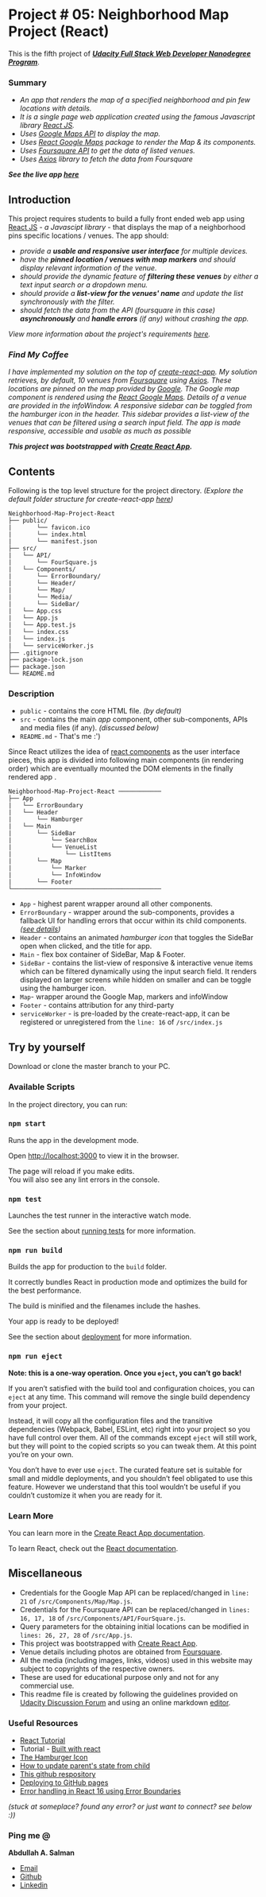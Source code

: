 # Project # 05: Neighborhood Map Project (React)


This is the fifth project of  _**[Udacity Full Stack Web Developer Nanodegree Program](https://classroom.udacity.com/nanodegrees/nd004/)**_.

### Summary

-   *An app that renders the map of a specified neighborhood and pin few locations with details.*
-   *It is a single page web application created using the famous Javascript library [React JS](https://reactjs.org/).*
-   *Uses [Google Maps API](https://cloud.google.com/maps-platform/) to display the map.*
-   *Uses [React Google Maps](https://tomchentw.github.io/react-google-maps/) package to render the Map & its components.*
-   *Uses [Foursquare API](https://developer.foursquare.com/) to get the data of listed venues.*
-   *Uses [Axios](https://github.com/axios/axios) library to fetch the data from Foursquare*

***See the live app [here](https://abdullah-22.github.io/Neighborhood-Map-Project-React/)***

## Introduction
This project requires students to build a fully front ended web app using [React JS](https://reactjs.org/) - *a Javascipt library* - that displays the map of a neighborhood pins specific locations / venues. The app should:

* *provide a **usable and responsive user interface** for multiple devices.*
* *have the **pinned location / venues with map markers** and should display relevant information of the venue.*
* *should provide the dynamic feature of **filtering these venues** by either a text input search or a dropdown menu.*
*  *should provide a **list-view for the venues' name** and update the list synchronously with the filter.*
* *should fetch the data from the API (foursquare in this case) **asynchronously** and **handle errors** (if any)  without crashing the app.*

*View more information about the project's requirements [here](https://review.udacity.com/#!/rubrics/1351/view).*


### *Find My Coffee*
*I have implemented my solution on the top of [create-react-app](https://github.com/facebook/create-react-app). My solution retrieves, by default, 10 venues from [Foursquare](https://developer.foursquare.com/) using [Axios](https://github.com/axios/axios). These locations are pinned on the map provided by [Google](https://cloud.google.com/maps-platform/). The Google map component is rendered using the [React Google Maps](https://tomchentw.github.io/react-google-maps/). Details of a venue are provided in the infoWindow.*
*A responsive sidebar can be toggled from the hamburger icon in the header. This sidebar provides a list-view of the venues that can be filtered using a search input field. The app is made responsive, accessible and usable as much as possible*

***This project was bootstrapped with [Create React App](https://github.com/facebook/create-react-app).***

## Contents
Following is the top level structure for the project directory.
*(Explore the default folder structure for create-react-app [here](https://facebook.github.io/create-react-app/docs/folder-structure))*
```
Neighborhood-Map-Project-React
├── public/
|		└── favicon.ico
|		└── index.html
|		└── manifest.json
├── src/
|	└── API/
|		└── FourSquare.js
|	└── Components/
|		└── ErrorBoundary/
|		└── Header/
|		└── Map/
|		└── Media/
|		└── SideBar/
|	└── App.css
|	└── App.js
|	└── App.test.js
|	└── index.css
|	└── index.js
|	└── serviceWorker.js
├── .gitignore
├── package-lock.json
├── package.json
└── README.md
```
### Description
* `public` - contains the core HTML file. *(by default)*
* `src` - contains the main *app* component, other sub-components, APIs and  media files (if any). *(discussed below)*
* `README.md` - That's me :')

Since React utilizes the idea of [react components](https://reactjs.org/docs/react-component.html) as the user interface pieces, this app is divided into following main components (in rendering order) which are eventually mounted the DOM elements in the finally rendered app .
```
Neighborhood-Map-Project-React ────────────
├── App
|	└── ErrorBoundary
|	└── Header
|		└── Hamburger
|	└── Main
|		└── SideBar
|			└── SearchBox
|			└── VenueList
|				└── ListItems
|		└── Map
|			└── Marker
|			└── InfoWindow
|		└── Footer
└──────────────────────────────────────────
```
* `App` - highest parent wrapper around all other components.
*  `ErrorBoundary` - wrapper around the sub-components, provides a fallback UI for handling errors that occur within its child components. *([see details](https://reactjs.org/docs/error-boundaries.html))*
* `Header` - contains an animated *hamburger icon* that toggles the SideBar open when clicked, and the title for app.
* `Main` - flex box container of SideBar, Map & Footer.
* `SideBar` - contains the list-view of responsive & interactive venue items which can be filtered dynamically using the input search field. It renders displayed on larger screens while hidden on smaller and can be toggle using the hamburger icon. 
* `Map`- wrapper around the Google Map, markers and infoWindow
* `Footer` - contains attribution for any third-party
* `serviceWorker` - is pre-loaded by the create-react-app, it can be registered or unregistered from the `line: 16` of `/src/index.js`
## Try by yourself

Download or clone the master branch to your PC.
### Available Scripts
In the project directory, you can run:

### `npm start`
Runs the app in the development mode.<br>

Open [http://localhost:3000](http://localhost:3000) to view it in the browser.

The page will reload if you make edits.<br>
You will also see any lint errors in the console.

### `npm test`
Launches the test runner in the interactive watch mode.<br>

See the section about [running tests](https://facebook.github.io/create-react-app/docs/running-tests) for more information.

### `npm run build`
Builds the app for production to the `build` folder.<br>

It correctly bundles React in production mode and optimizes the build for the best performance.

The build is minified and the filenames include the hashes.<br>

Your app is ready to be deployed!

See the section about [deployment](https://facebook.github.io/create-react-app/docs/deployment) for more information.

### `npm run eject`

**Note: this is a one-way operation. Once you `eject`, you can’t go back!**

If you aren’t satisfied with the build tool and configuration choices, you can `eject` at any time. This command will remove the single build dependency from your project.

Instead, it will copy all the configuration files and the transitive dependencies (Webpack, Babel, ESLint, etc) right into your project so you have full control over them. All of the commands except `eject` will still work, but they will point to the copied scripts so you can tweak them. At this point you’re on your own.

You don’t have to ever use `eject`. The curated feature set is suitable for small and middle deployments, and you shouldn’t feel obligated to use this feature. However we understand that this tool wouldn’t be useful if you couldn’t customize it when you are ready for it.

### Learn More

You can learn more in the [Create React App documentation](https://facebook.github.io/create-react-app/docs/getting-started).

To learn React, check out the [React documentation](https://reactjs.org/).

## Miscellaneous

* Credentials for the Google Map API can be replaced/changed in `line: 21` of `/src/Components/Map/Map.js`.
* Credentials for the Foursquare API can be replaced/changed in `lines: 16, 17, 18` of `/src/Components/API/FourSquare.js`.
* Query parameters for the obtaining initial locations can be modified in `lines: 26, 27, 28` of `/src/App.js`.
* This project was bootstrapped with [Create React App](https://github.com/facebook/create-react-app).
* Venue details including photos are obtained from [Foursquare](https://developer.foursquare.com/).
* All the media (including images, links, videos) used in this website may subject to copyrights of the respective owners.
* These are used for educational purpose only and not for any commercial use.
* This readme file is created by following the guidelines provided on [Udacity Discussion Forum](https://discussions.udacity.com/t/movie-trailer-website-checklist-read-this-before-you-submit-your-project/39852) and using an online markdown [editor](https://stackedit.io/).

### Useful Resources
* [React Tutorial](https://reactjs.org/tutorial/tutorial.html)
* Tutorial - [Built with react](http://buildwithreact.com/tutorial/jsx)
* [The Hamburger Icon](https://github.com/jonsuh/hamburgers)
* [How to update parent's state from child](https://stackoverflow.com/questions/35537229/how-to-update-parents-state-in-react)
* [This github respository](https://github.com/Jlevett/Neighborhood-Map-React)
* [Deploying to GitHub pages](https://codeburst.io/deploy-react-to-github-pages-to-create-an-amazing-website-42d8b09cd4d)
* [Error handling in React 16 using Error Boundaries](https://scotch.io/tutorials/error-handling-in-react-16-using-error-boundaries)

_(stuck at someplace? found any error? or just want to connect? see below :))_

### Ping me @

**Abdullah A. Salman**

-   [Email](mailto:20abdullahahmadsalman@gmail.com)
-   [Github](https://github.com/abdullah-22)
-   [Linkedin](http://www.linkedin.com/in/abdullahasalman)
